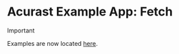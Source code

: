 # Acurast Example App: Fetch

> [!IMPORTANT]
> Examples are now located [here](https://github.com/Acurast/acurast-example-apps).
